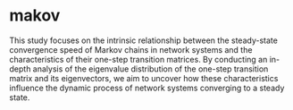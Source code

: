 # makov
 This study focuses on the intrinsic relationship between the steady-state convergence speed of Markov chains in network systems and the characteristics of their one-step transition matrices. By conducting an in-depth analysis of the eigenvalue distribution of the one-step transition matrix and its eigenvectors, we aim to uncover how these characteristics influence the dynamic process of network systems converging to a steady state.
